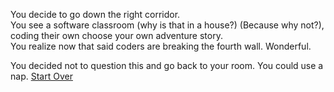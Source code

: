 You decide to go down the right corridor.  
You see a software classroom (why is that 
in a house?) (Because why not?), 
coding their own choose your own adventure story.  
You realize now that said coders are breaking the fourth wall. 
Wonderful.

You decided not to question this and go back to your room. You could use a nap.
[Start Over](../beginning.md)